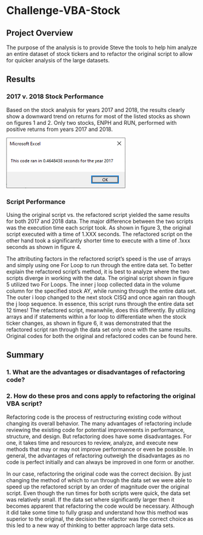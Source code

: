 # Challenge-VBA-Stock

## Project Overview
The purpose of the analysis is to provide Steve the tools to help him analyze an entire dataset of stock tickers and to refactor the original script to allow for quicker analysis of the large datasets.

## Results
### 2017 v. 2018 Stock Performance
Based on the stock analysis for years 2017 and 2018, the results clearly show a downward trend on returns for most of the listed stocks as shown on figures 1 and 2. Only two stocks, ENPH and RUN, performed with positive returns from years 2017 and 2018. 

![This is a figure](VBA_Challenge_2017.png)

### Script Performance
Using the original script vs. the refactored script yielded the same results for both 2017 and 2018 data. The major difference between the two scripts was the execution time each script took. As shown in figure 3, the original script executed with a time of 1.XXX seconds. The refactored script on the other hand took a significantly shorter time to execute with a time of .1xxx seconds as shown in figure 4. 

The attributing factors in the refactored script’s speed is the use of arrays and simply using one For Loop to run through the entire data set. To better explain the refactored script’s method, it is best to analyze where the two scripts diverge in working with the data. 
The original script shown in figure 5 utilized two For Loops. The inner j loop collected data in the volume column for the specified stock AY, while running through the entire data set. The outer i loop changed to the next stock CISQ and once again ran though the j loop sequence. In essence, this script runs through the entire data set 12 times!
The refactored script, meanwhile, does this differently. By utilizing arrays and if statements within a for loop to differentiate when the stock ticker changes, as shown in figure 6, it was demonstrated that the refactored script ran through the data set only once with the same results. Original codes for both the original and refactored codes can be found here.

## Summary 
### 1.	What are the advantages or disadvantages of refactoring code?
### 2.	How do these pros and cons apply to refactoring the original VBA script?
Refactoring code is the process of restructuring existing code without changing its overall behavior. The many advantages of refactoring include reviewing the existing code for potential improvements in performance, structure, and design. But refactoring does have some disadvantages. For one, it takes time and resources to review, analyze, and execute new methods that may or may not improve performance or even be possible. In general, the advantages of refactoring outweigh the disadvantages as no code is perfect initially and can always be improved in one form or another. 

In our case, refactoring the original code was the correct decision. By just changing the method of which to run through the data set we were able to speed up the refactored script by an order of magnitude over the original script. Even though the run times for both scripts were quick, the data set was relatively small. If the data set where significantly larger then it becomes apparent that refactoring the code would be necessary. Although it did take some time to fully grasp and understand how this method was superior to the original, the decision the refactor was the correct choice as this led to a new way of thinking to better approach large data sets.
